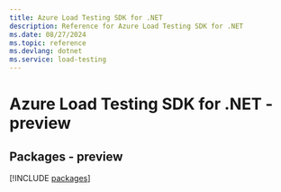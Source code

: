 ```yaml
---
title: Azure Load Testing SDK for .NET
description: Reference for Azure Load Testing SDK for .NET
ms.date: 08/27/2024
ms.topic: reference
ms.devlang: dotnet
ms.service: load-testing
---
```

# Azure Load Testing SDK for .NET - preview
## Packages - preview
[!INCLUDE [packages](load-testing-index.md)]